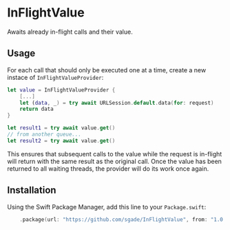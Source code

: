 # InFlightValue

Awaits already in-flight calls and their value.

## Usage

For each call that should only be executed one at a time, create a new instace of `InFlightValueProvider`:

```swift
let value = InFlightValueProvider {
    [...]
    let (data, _) = try await URLSession.default.data(for: request)
    return data
}

let result1 = try await value.get()
// from another queue...
let result2 = try await value.get()
```

This ensures that subsequent calls to the value while the request is in-flight will return with the same result as the
original call. Once the value has been returned to all waiting threads, the provider will do its work once again.

## Installation

Using the Swift Package Manager, add this line to your `Package.swift`:

```swift
    .package(url: "https://github.com/sgade/InFlightValue", from: "1.0.0"),
```
